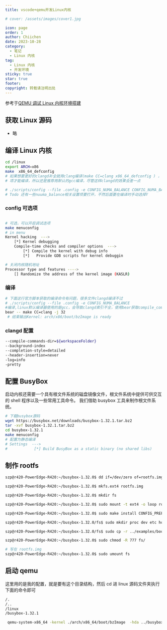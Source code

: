 ```yaml
---
title: vscode+qemu开发Linux内核

# cover: /assets/images/cover1.jpg

icon: page
order: 1
author: Chiichen
date: 2023-10-28
category:
  - 笔记
  - Linux 内核
tag:
  - Linux 内核
  - 开发环境
sticky: true
star: true
footer:
copyright: 转载请注明出处
---
```


参考于[QEMU 调试 Linux 内核环境搭建](http://kerneltravel.net/blog/2021/debug_kernel_szp/)

## 获取 Linux 源码

- 略

## 编译 Linux 内核

```bash
cd /linux
export ARCH=x86
make  x86_64_defconfig
# 如果想要更好的clangd补全就用clang编译(make CC=clang x86_64_defconfig ) ，但是clang在部分模块可能需要特殊的编译选
# 项才能编译，所以还是推荐用默认的gcc编译，尽管这样clangd的效果会差一点

# ./scripts/config --file .config -e CONFIG_NUMA_BALANCE CONFIG_NUMA_BALANCING_DEFAULT_ENABLED CONFIG_NUMA
# Todo 还有一些nuuma_balance相关设置项要打开，不然后面要在编译时手动选择Y
```

### config 可选项

```bash

# 可选，可以开启调试选项
make menuconfig
# in menu
Kernel hacking  --->
    [*] Kernel debugging
    Compile-time checks and compiler options  --->
        [*] Compile the kernel with debug info
        [*]   Provide GDB scripts for kernel debuggin

# 关闭内核随机地址
Processor type and features ---->
    [] Randomize the address of the kernel image (KASLR)
```

### 编译

```bash
# 下面这行官方脚本获取的编译命令有问题，很多文件clangd编译不过
# ./scripts/config --file .config -e CONFIG_NUMA_BALANCE
#编译,linux默认编译器使用的是gcc，会导致clangd索引不全，使用bear获取compile_command.json，索引后可以改成 make -j 32
bear -- make CC=clang -j 32
 # 结束输出Kernel: arch/x86/boot/bzImage is ready
```

### clangd 配置

```bash
--compile-commands-dir=${workspaceFolder}
--background-index
--completion-style=detailed
--header-insertion=never
-log=info
-pretty

```

## 配置 BusyBox

启动内核还需要一个具有根文件系统的磁盘镜像文件，根文件系统中提供可供交互的 shell 程序以及一些常用工具命令。
我们借助 busybox 工具来制作根文件系统。

```bash
# 下载busybox源码
wget https://busybox.net/downloads/busybox-1.32.1.tar.bz2
tar -xvf busybox-1.32.1.tar.bz2
cd busybox-1.32.1
make menuconfig
# 配置为静态编译
# Settings  --->
#            [*] Build BusyBox as a static binary (no shared libs)
```

## 制作 rootfs

```bash
szp@r420-PowerEdge-R420:~/busybox-1.32.0$ dd if=/dev/zero of=rootfs.img bs=1M count=10

szp@r420-PowerEdge-R420:~/busybox-1.32.0$ mkfs.ext4 rootfs.img

szp@r420-PowerEdge-R420:~/busybox-1.32.0$ mkdir fs

szp@r420-PowerEdge-R420:~/busybox-1.32.0$ sudo mount -t ext4 -o loop rootfs.img ./fs

szp@r420-PowerEdge-R420:~/busybox-1.32.0$ sudo make install CONFIG_PREFIX=./fs

szp@r420-PowerEdge-R420:~/busybox-1.32.0/fs$ sudo mkdir proc dev etc home mnt

szp@r420-PowerEdge-R420:~/busybox-1.32.0/fs$ sudo cp -r ../examples/bootfloppy/etc/* etc/

szp@r420-PowerEdge-R420:~/busybox-1.32.0$ sudo chmod -R 777 fs/

# 写在 rootfs.img
szp@r420-PowerEdge-R420:~/busybox-1.32.0$ sudo umount fs
```

## 启动 qemu

这里用的是我的配置，就是要有这个目录结构，然后 cd 进 linux 源码文件夹执行下面的命令即可

```bash
/.
/..
/linux
/busybox-1.32.1
```

```bash
 qemu-system-x86_64 -kernel ./arch/x86_64/boot/bzImage  -hda ../busybox-1.32.1/rootfs.img  -append "root=/dev/sda console=ttyS0" -nographic
```
